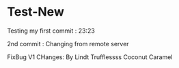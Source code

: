# Test-New
Testing my first commit : 23:23

2nd commit : Changing from remote server

FixBug V1 CHanges:
By Lindt Trufflessss Coconut Caramel